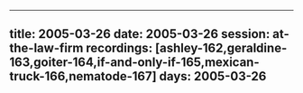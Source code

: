 
---
title: 2005-03-26
date:  2005-03-26
session: at-the-law-firm
recordings: [ashley-162,geraldine-163,goiter-164,if-and-only-if-165,mexican-truck-166,nematode-167]
days: 2005-03-26
---
